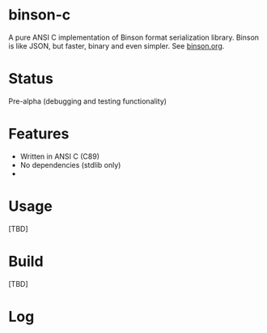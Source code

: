binson-c
===========

A pure ANSI C implementation of Binson format serialization library. Binson is like JSON, but faster, binary and
even simpler. See [binson.org](http://binson.org/).

Status
========

Pre-alpha (debugging and testing functionality)

Features
========

* Written in ANSI C (C89)
* No dependencies (stdlib only)
*

Usage
=====

[TBD]


Build
=====

[TBD]


Log
===
